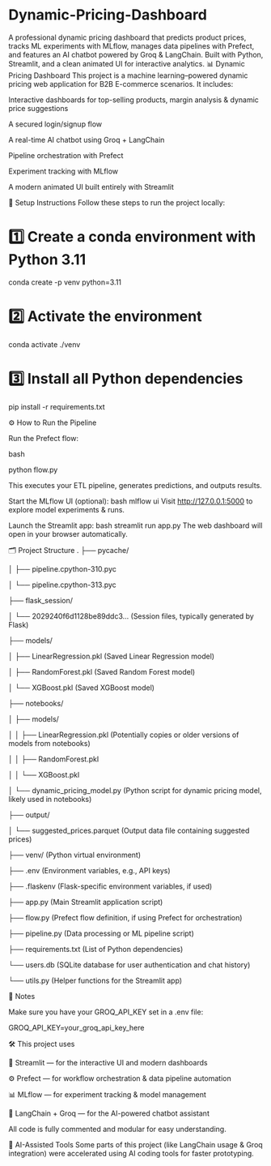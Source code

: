 # Dynamic-Pricing-Dashboard
A professional dynamic pricing dashboard that predicts product prices, tracks ML experiments with MLflow, manages data pipelines with Prefect, and features an AI chatbot powered by Groq &amp; LangChain. Built with Python, Streamlit, and a clean animated UI for interactive analytics.
📊 Dynamic Pricing Dashboard
This project is a machine learning–powered dynamic pricing web application for B2B E-commerce scenarios.
It includes:

Interactive dashboards for top-selling products, margin analysis & dynamic price suggestions

A secured login/signup flow

A real-time AI chatbot using Groq + LangChain

Pipeline orchestration with Prefect

Experiment tracking with MLflow

A modern animated UI built entirely with Streamlit

🚀 Setup Instructions
Follow these steps to run the project locally:

# 1️⃣ Create a conda environment with Python 3.11
conda create -p venv python=3.11

# 2️⃣ Activate the environment
conda activate ./venv

# 3️⃣ Install all Python dependencies
pip install -r requirements.txt

⚙️ How to Run the Pipeline

Run the Prefect flow:

bash

python flow.py

This executes your ETL pipeline, generates predictions, and outputs results.

Start the MLflow UI (optional):
bash
mlflow ui
Visit http://127.0.0.1:5000 to explore model experiments & runs.

Launch the Streamlit app:
bash
streamlit run app.py
The web dashboard will open in your browser automatically.

🗂️ Project Structure
.
├── pycache/

│   ├── pipeline.cpython-310.pyc

│   └── pipeline.cpython-313.pyc

├── flask_session/

│   └── 2029240f6d1128be89ddc3...  (Session files, typically generated by Flask)

├── models/

│   ├── LinearRegression.pkl     (Saved Linear Regression model)

│   ├── RandomForest.pkl       (Saved Random Forest model)

│   └── XGBoost.pkl            (Saved XGBoost model)

├── notebooks/

│   ├── models/

│   │   ├── LinearRegression.pkl (Potentially copies or older versions of models from notebooks)

│   │   ├── RandomForest.pkl

│   │   └── XGBoost.pkl

│   └── dynamic_pricing_model.py (Python script for dynamic pricing model, likely used in notebooks)

├── output/

│   └── suggested_prices.parquet (Output data file containing suggested prices)

├── venv/                      (Python virtual environment)

├── .env                       (Environment variables, e.g., API keys)

├── .flaskenv                  (Flask-specific environment variables, if used)

├── app.py                     (Main Streamlit application script)

├── flow.py                    (Prefect flow definition, if using Prefect for orchestration)

├── pipeline.py                (Data processing or ML pipeline script)

├── requirements.txt           (List of Python dependencies)

└── users.db                   (SQLite database for user authentication and chat history)

└── utils.py                   (Helper functions for the Streamlit app)

📌 Notes

Make sure you have your GROQ_API_KEY set in a .env file:

GROQ_API_KEY=your_groq_api_key_here

🛠️ This project uses

🎨 Streamlit — for the interactive UI and modern dashboards

⚙️ Prefect — for workflow orchestration & data pipeline automation

📊 MLflow — for experiment tracking & model management

🤖 LangChain + Groq — for the AI-powered chatbot assistant

All code is fully commented and modular for easy understanding.

🤖 AI-Assisted Tools
Some parts of this project (like LangChain usage & Groq integration) were accelerated using AI coding tools for faster prototyping.
